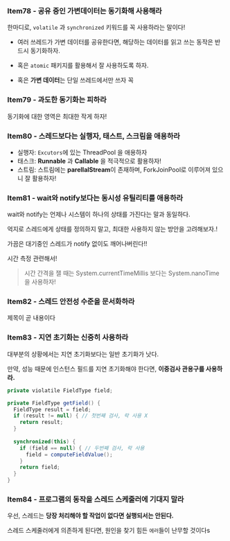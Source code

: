 ### Item78 - 공유 중인 가변데이터는 동기화해 사용해라

한마디로, `volatile` 과 `synchronized` 키워드를 꼭 사용하라는 말이다!  

* 여러 쓰레드가 가변 데이터를 공유한다면, 해당하는 데이터를 읽고 쓰는 동작은 반드시 동기화하자. 

* 혹은 `atomic` 패키지를 활용해서 잘 사용하도록 하자. 

* 혹은 **가변 데이터**는 단일 쓰레드에서만 쓰자 꼭

### Item79 - 과도한 동기화는 피하라

동기화에 대한 영역은 최대한 작게 하자!  

### Item80 - 스레드보다는 실행자, 태스트, 스크림을 애용하라

* 실행자: `Excutors`에 있는 ThreadPool 을 애용하자
* 태스크: **Runnable** 과 **Callable** 을 적극적으로 활용하자!
* 스트림: 스트림에는 **parellalStream**이 존재하며, ForkJoinPool로 이루어져 있으니 잘 활용하자!

### Item81 - wait와 notify보다는 동시성 유틸리티를 애용하라

wait와 notify는 언제나 시스템이 하나의 상태를 가진다는 말과 동일하다. 

억지로 스레드에게 상태를 정의하지 말고, 최대한 사용하지 않는 방안을 고려해보자.!

가끔은 대기중인 스레드가 notify 없이도 깨어나버린다!!

시간 측정 관련해서!

> 시간 간격을 잴 때는 System.currentTimeMillis 보다는 System.nanoTime 을 사용하자!  

### Item82 - 스레드 안전성 수준을 문서화하라

제목이 곧 내용이다

### Item83 - 지연 초기화는 신중히 사용하라

대부분의 상황에서는 지연 초기화보다는 일반 초기화가 낫다. 

만약, 성능 때문에 인스턴스 필드를 지연 초기화해야 한다면, **이중검사 관용구를 사용하라.**

```java
private violatile FieldType field;

private FieldType getField() {
  FieldType result = field;
  if (result != null) { // 첫번째 검사, 락 사용 X
    return result;
  }
  
  synchronized(this) {
    if (field == null) { // 두번째 검사, 락 사용
      field = computeFieldValue();
    }
    return field;
  }
}
```

### Item84 - 프로그램의 동작을 스레드 스케줄러에 기대지 말라

우선, 스레드는 **당장 처리해야 할 작업이 없다면 실행되서는 안된다.**  

스레드 스케줄러에게 의존하게 된다면, 원인을 찾기 힘든 `에러`들이 난무할 것이다s